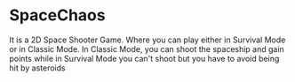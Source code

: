 # SpaceChaos
It is a 2D Space Shooter Game. Where you can play either in Survival Mode or in Classic Mode. In Classic Mode, you can shoot the spaceship and gain points while in Survival Mode you can't shoot but you have to avoid being hit by asteroids
